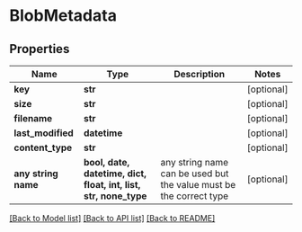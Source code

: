 # BlobMetadata


## Properties
Name | Type | Description | Notes
------------ | ------------- | ------------- | -------------
**key** | **str** |  | [optional] 
**size** | **str** |  | [optional] 
**filename** | **str** |  | [optional] 
**last_modified** | **datetime** |  | [optional] 
**content_type** | **str** |  | [optional] 
**any string name** | **bool, date, datetime, dict, float, int, list, str, none_type** | any string name can be used but the value must be the correct type | [optional]

[[Back to Model list]](../README.md#documentation-for-models) [[Back to API list]](../README.md#documentation-for-api-endpoints) [[Back to README]](../README.md)


